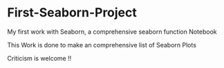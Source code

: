 # First-Seaborn-Project
My first work with Seaborn, a comprehensive seaborn function Notebook

This Work is done to make an comprehensive list of Seaborn Plots 

Criticism is welcome !!
